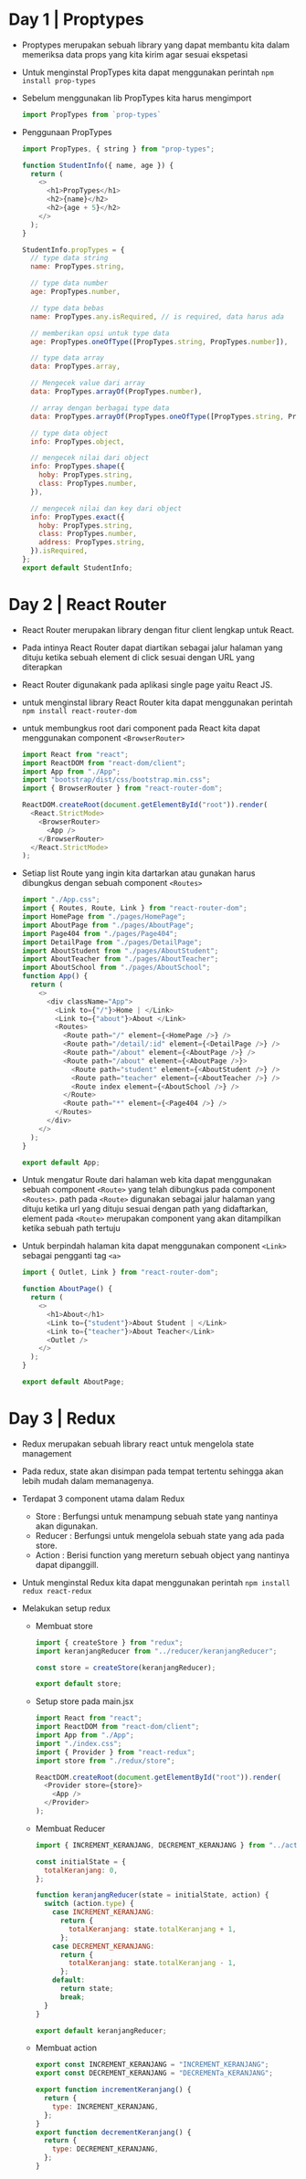 # Day 1 | Proptypes

- Proptypes merupakan sebuah library yang dapat membantu kita dalam memeriksa data props yang kita kirim agar sesuai ekspetasi
- Untuk menginstal PropTypes kita dapat menggunakan perintah `npm install prop-types`
- Sebelum menggunakan lib PropTypes kita harus mengimport
  ```js
  import PropTypes from `prop-types`
  ```
- Penggunaan PropTypes

  ```js
  import PropTypes, { string } from "prop-types";

  function StudentInfo({ name, age }) {
    return (
      <>
        <h1>PropTypes</h1>
        <h2>{name}</h2>
        <h2>{age + 5}</h2>
      </>
    );
  }

  StudentInfo.propTypes = {
    // type data string
    name: PropTypes.string,

    // type data number
    age: PropTypes.number,

    // type data bebas
    name: PropTypes.any.isRequired, // is required, data harus ada

    // memberikan opsi untuk type data
    age: PropTypes.oneOfType([PropTypes.string, PropTypes.number]),

    // type data array
    data: PropTypes.array,

    // Mengecek value dari array
    data: PropTypes.arrayOf(PropTypes.number),

    // array dengan berbagai type data
    data: PropTypes.arrayOf(PropTypes.oneOfType([PropTypes.string, PropTypes.number])),

    // type data object
    info: PropTypes.object,

    // mengecek nilai dari object
    info: PropTypes.shape({
      hoby: PropTypes.string,
      class: PropTypes.number,
    }),

    // mengecek nilai dan key dari object
    info: PropTypes.exact({
      hoby: PropTypes.string,
      class: PropTypes.number,
      address: PropTypes.string,
    }).isRequired,
  };
  export default StudentInfo;
  ```

# Day 2 | React Router

- React Router merupakan library dengan fitur client lengkap untuk React.
- Pada intinya React Router dapat diartikan sebagai jalur halaman yang dituju ketika sebuah element di click sesuai dengan URL yang diterapkan
- React Router digunakank pada aplikasi single page yaitu React JS.
- untuk menginstal library React Router kita dapat menggunakan perintah `npm install react-router-dom`
- untuk membungkus root dari component pada React kita dapat menggunakan component `<BrowserRouter>`

  ```js
  import React from "react";
  import ReactDOM from "react-dom/client";
  import App from "./App";
  import "bootstrap/dist/css/bootstrap.min.css";
  import { BrowserRouter } from "react-router-dom";

  ReactDOM.createRoot(document.getElementById("root")).render(
    <React.StrictMode>
      <BrowserRouter>
        <App />
      </BrowserRouter>
    </React.StrictMode>
  );
  ```

- Setiap list Route yang ingin kita dartarkan atau gunakan harus dibungkus dengan sebuah component `<Routes>`

  ```js
  import "./App.css";
  import { Routes, Route, Link } from "react-router-dom";
  import HomePage from "./pages/HomePage";
  import AboutPage from "./pages/AboutPage";
  import Page404 from "./pages/Page404";
  import DetailPage from "./pages/DetailPage";
  import AboutStudent from "./pages/AboutStudent";
  import AboutTeacher from "./pages/AboutTeacher";
  import AboutSchool from "./pages/AboutSchool";
  function App() {
    return (
      <>
        <div className="App">
          <Link to={"/"}>Home | </Link>
          <Link to={"about"}>About </Link>
          <Routes>
            <Route path="/" element={<HomePage />} />
            <Route path="/detail/:id" element={<DetailPage />} />
            <Route path="/about" element={<AboutPage />} />
            <Route path="/about" element={<AboutPage />}>
              <Route path="student" element={<AboutStudent />} />
              <Route path="teacher" element={<AboutTeacher />} />
              <Route index element={<AboutSchool />} />
            </Route>
            <Route path="*" element={<Page404 />} />
          </Routes>
        </div>
      </>
    );
  }

  export default App;
  ```

- Untuk mengatur Route dari halaman web kita dapat menggunakan sebuah component `<Route>` yang telah dibungkus pada component `<Routes>`. path pada `<Route>` digunakan sebagai jalur halaman yang dituju ketika url yang dituju sesuai dengan path yang didaftarkan, element pada `<Route>` merupakan component yang akan ditampilkan ketika sebuah path tertuju
- Untuk berpindah halaman kita dapat menggunakan component `<Link>` sebagai pengganti tag `<a>`

  ```js
  import { Outlet, Link } from "react-router-dom";

  function AboutPage() {
    return (
      <>
        <h1>About</h1>
        <Link to={"student"}>About Student | </Link>
        <Link to={"teacher"}>About Teacher</Link>
        <Outlet />
      </>
    );
  }

  export default AboutPage;
  ```

# Day 3 | Redux

- Redux merupakan sebuah library react untuk mengelola state management
- Pada redux, state akan disimpan pada tempat tertentu sehingga akan lebih mudah dalam memanagenya.
- Terdapat 3 component utama dalam Redux
  - Store : Berfungsi untuk menampung sebuah state yang nantinya akan digunakan.
  - Reducer : Berfungsi untuk mengelola sebuah state yang ada pada store.
  - Action : Berisi function yang mereturn sebuah object yang nantinya dapat dipanggill.
- Untuk menginstal Redux kita dapat menggunakan perintah `npm install redux react-redux`
- Melakukan setup redux

  - Membuat store

    ```js
    import { createStore } from "redux";
    import keranjangReducer from "../reducer/keranjangReducer";

    const store = createStore(keranjangReducer);

    export default store;
    ```

  - Setup store pada main.jsx

    ```js
    import React from "react";
    import ReactDOM from "react-dom/client";
    import App from "./App";
    import "./index.css";
    import { Provider } from "react-redux";
    import store from "./redux/store";

    ReactDOM.createRoot(document.getElementById("root")).render(
      <Provider store={store}>
        <App />
      </Provider>
    );
    ```

  - Membuat Reducer

    ```js
    import { INCREMENT_KERANJANG, DECREMENT_KERANJANG } from "../action/keranjangAction";

    const initialState = {
      totalKeranjang: 0,
    };

    function keranjangReducer(state = initialState, action) {
      switch (action.type) {
        case INCREMENT_KERANJANG:
          return {
            totalKeranjang: state.totalKeranjang + 1,
          };
        case DECREMENT_KERANJANG:
          return {
            totalKeranjang: state.totalKeranjang - 1,
          };
        default:
          return state;
          break;
      }
    }

    export default keranjangReducer;
    ```

  - Membuat action

    ```js
    export const INCREMENT_KERANJANG = "INCREMENT_KERANJANG";
    export const DECREMENT_KERANJANG = "DECREMENTa_KERANJANG";

    export function incrementKeranjang() {
      return {
        type: INCREMENT_KERANJANG,
      };
    }
    export function decrementKeranjang() {
      return {
        type: DECREMENT_KERANJANG,
      };
    }
    ```
